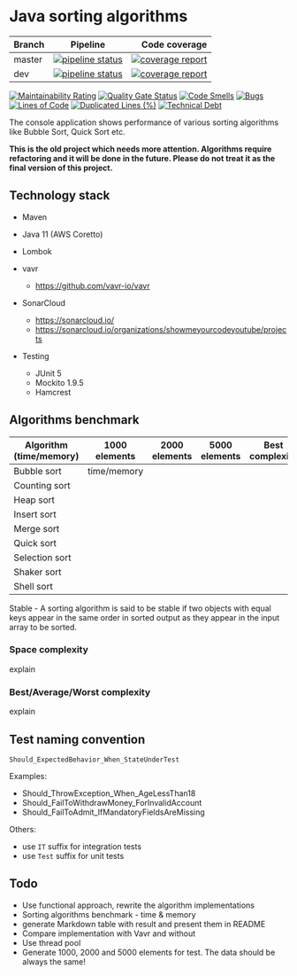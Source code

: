 # Java sorting algorithms

| Branch        | Pipeline          | Code coverage  |
| ------------- |:-----------------:| --------------:|
| master      | [![pipeline status](https://gitlab.com/ShowMeYourCodeYouTube/java-sorting-algorithms/badges/master/pipeline.svg)](https://gitlab.com/ShowMeYourCodeYouTube/java-sorting-algorithms/-/commits/master)  | [![coverage report](https://gitlab.com/ShowMeYourCodeYouTube/java-sorting-algorithms/badges/master/coverage.svg)](https://gitlab.com/ShowMeYourCodeYouTube/java-sorting-algorithms/-/commits/master) |
| dev         | [![pipeline status](https://gitlab.com/ShowMeYourCodeYouTube/java-sorting-algorithms/badges/dev/pipeline.svg)](https://gitlab.com/ShowMeYourCodeYouTube/java-sorting-algorithms/-/commits/dev)      |   [![coverage report](https://gitlab.com/ShowMeYourCodeYouTube/java-sorting-algorithms/badges/dev/coverage.svg)](https://gitlab.com/ShowMeYourCodeYouTube/java-sorting-algorithms/-/commits/dev) |

[![Maintainability Rating](https://sonarcloud.io/api/project_badges/measure?project=ShowMeYourCodeYouTube_java-sorting-algorithms&metric=sqale_rating)](https://sonarcloud.io/dashboard?id=ShowMeYourCodeYouTube_java-sorting-algorithms)  [![Quality Gate Status](https://sonarcloud.io/api/project_badges/measure?project=ShowMeYourCodeYouTube_java-sorting-algorithms&metric=alert_status)](https://sonarcloud.io/dashboard?id=ShowMeYourCodeYouTube_java-sorting-algorithms)  [![Code Smells](https://sonarcloud.io/api/project_badges/measure?project=ShowMeYourCodeYouTube_java-sorting-algorithms&metric=code_smells)](https://sonarcloud.io/dashboard?id=ShowMeYourCodeYouTube_java-sorting-algorithms)  [![Bugs](https://sonarcloud.io/api/project_badges/measure?project=ShowMeYourCodeYouTube_java-sorting-algorithms&metric=bugs)](https://sonarcloud.io/dashboard?id=ShowMeYourCodeYouTube_java-sorting-algorithms)  [![Lines of Code](https://sonarcloud.io/api/project_badges/measure?project=ShowMeYourCodeYouTube_java-sorting-algorithms&metric=ncloc)](https://sonarcloud.io/dashboard?id=ShowMeYourCodeYouTube_java-sorting-algorithms)  [![Duplicated Lines (%)](https://sonarcloud.io/api/project_badges/measure?project=ShowMeYourCodeYouTube_java-sorting-algorithms&metric=duplicated_lines_density)](https://sonarcloud.io/dashboard?id=ShowMeYourCodeYouTube_java-sorting-algorithms)  [![Technical Debt](https://sonarcloud.io/api/project_badges/measure?project=ShowMeYourCodeYouTube_java-sorting-algorithms&metric=sqale_index)](https://sonarcloud.io/dashboard?id=ShowMeYourCodeYouTube_java-sorting-algorithms)

The console application shows performance of various sorting algorithms like Bubble Sort, Quick Sort etc.

**This is the old project which needs more attention. Algorithms require refactoring and it will be done in the future. Please do not treat
it as the final version of this project.**

## Technology stack

- Maven
- Java 11 (AWS Coretto)
- Lombok
- vavr
  - https://github.com/vavr-io/vavr
- SonarCloud
  - https://sonarcloud.io/
  - https://sonarcloud.io/organizations/showmeyourcodeyoutube/projects


- Testing
  - JUnit 5
  - Mockito 1.9.5
  - Hamcrest

## Algorithms benchmark

| Algorithm (time/memory) | 1000 elements | 2000 elements | 5000 elements | Best complexity | Average complexity | Worst complexity | Best complexity | Space complexity | Stable |
|-------------------------|---------------|---------------|---------------|-----------------|--------------------|------------------|-----------------|------------------|--------|
| Bubble sort             | time/memory   |               |               |                 |                    |                  |                 |                  |        |
| Counting sort           |               |               |               |                 |                    |                  |                 |                  |        |
| Heap sort               |               |               |               |                 |                    |                  |                 |                  |        |
| Insert sort             |               |               |               |                 |                    |                  |                 |                  |        |
| Merge sort              |               |               |               |                 |                    |                  |                 |                  |        |
| Quick sort              |               |               |               |                 |                    |                  |                 |                  |        |
| Selection sort          |               |               |               |                 |                    |                  |                 |                  |        |
| Shaker sort             |               |               |               |                 |                    |                  |                 |                  |        |
| Shell sort              |               |               |               |                 |                    |                  |                 |                  |        |

Stable - A sorting algorithm is said to be stable if two objects with equal keys appear in the same order in sorted output as they appear in
the input array to be sorted.

### Space complexity

explain

### Best/Average/Worst complexity

explain

## Test naming convention

````
Should_ExpectedBehavior_When_StateUnderTest
````

Examples:

- Should_ThrowException_When_AgeLessThan18
- Should_FailToWithdrawMoney_ForInvalidAccount
- Should_FailToAdmit_IfMandatoryFieldsAreMissing

Others:

- use `IT` suffix for integration tests
- use `Test` suffix for unit tests

## Todo

- Use functional approach, rewrite the algorithm implementations
- Sorting algorithms benchmark - time & memory
- generate Markdown table with result and present them in README
- Compare implementation with Vavr and without
- Use thread pool
- Generate 1000, 2000 and 5000 elements for test. The data should be always the same!
